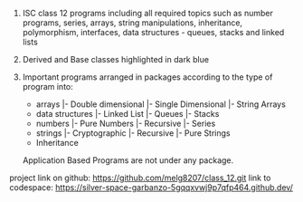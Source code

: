 1. ISC class 12 programs including all required topics such as number programs, series, arrays, string manipulations, inheritance, polymorphism, interfaces, data structures - queues, 
  stacks and linked lists

2. Derived and Base classes highlighted in dark blue

3. Important programs arranged in packages according to the type of program into: 
   - arrays
     |- Double dimensional
     |- Single Dimensional
     |- String Arrays
   - data structures
     |- Linked List
     |- Queues
     |- Stacks
   - numbers
     |- Pure Numbers
     |- Recursive
     |- Series
   - strings
     |- Cryptographic
     |- Recursive
     |- Pure Strings
   - Inheritance
  
   Application Based Programs are not under any package.

project link on github: https://github.com/melg8207/class_12.git
link to codespace: https://silver-space-garbanzo-5gqqxvwj9p7qfp464.github.dev/
